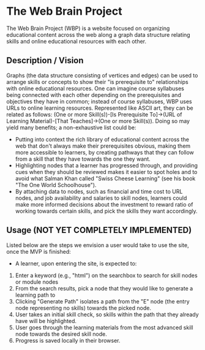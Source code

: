 # The Web Brain Project
The Web Brain Project (WBP) is a website focused on organizing educational content across the web along a graph data structure relating skills and online educational resources with each other.

## Description / Vision
Graphs (the data structure consisting of vertices and edges) can be used to arrange skills or concepts to show their "is prerequisite to" relationships with online educational resources. One can imagine course syllabuses being connected with each other depending on the prerequisites and objectives they have in common; instead of course syllabuses, WBP uses URLs to online learning resources. Represented like ASCII art, they can be related as follows: (One or more Skill(s))-[Is Prerequisite To]->(URL of Learning Material)-[That Teaches]->(One or more Skill(s)). Doing so may yield many benefits; a non-exhaustive list could be:
- Putting into context the rich library of educational content across the web that don't always make their prerequisites obvious, making them more accessible to learners, by creating pathways that they can follow from a skill that they have towards the one they want.
- Highlighting nodes that a learner has progressed through, and providing cues when they should be reviewed makes it easier to spot holes and to avoid what Salman Khan called "Swiss Cheese Learning" (see his book "The One World Schoolhouse").
- By attaching data to nodes, such as financial and time cost to URL nodes, and job availability and salaries to skill nodes, learners could make more informed decisions about the investment to reward ratio of working towards certain skills, and pick the skills they want accordingly.

## Usage (NOT YET COMPLETELY IMPLEMENTED)
Listed below are the steps we envision a user would take to use the site, once the MVP is finished:

- A learner, upon entering the site, is expected to:
1. Enter a keyword (e.g., "html") on the searchbox to search for skill nodes or module nodes 
2. From the search results, pick a node that they would like to generate a learning path to
3. Clicking "Generate Path" isolates a path from the "E" node (the entry node representing no skills) towards the picked node.
4. User takes an initial skill check, so skills within the path that they already have will be highlighted.
5. User goes through the learning materials from the most advanced skill node towards the desired skill node.
6. Progress is saved locally in their browser.
